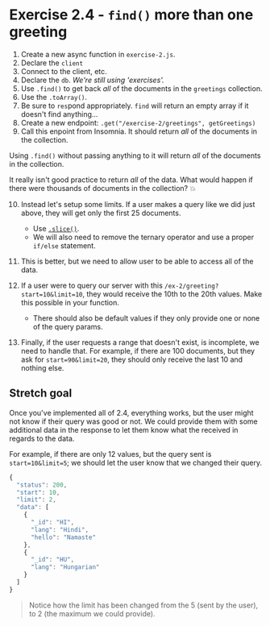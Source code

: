 # Exercise 2.4 - `find()` more than one greeting

1. Create a new async function in `exercise-2.js`.
2. Declare the `client`
3. Connect to the client, etc.
4. Declare the `db`. _We're still using 'exercises'._
5. Use `.find()` to get back _all_ of the documents in the `greetings` collection.
6. Use the `.toArray()`.
7. Be sure to `res`pond appropriately. `find` will return an empty array if it doesn't find anything...
8. Create a new endpoint: `.get("/exercise-2/greetings", getGreetings)`
9. Call this enpoint from Insomnia. It should return _all_ of the documents in the collection.

Using `.find()` without passing anything to it will return _all_ of the documents in the collection.

It really isn't good practice to return _all_ of the data. What would happen if there were thousands of documents in the collection? 💥

10. Instead let's setup some limits. If a user makes a query like we did just above, they will get only the first 25 documents.

    - Use [`.slice()`](https://www.w3schools.com/jsref/jsref_slice_array.asp).
    - We will also need to remove the ternary operator and use a proper `if/else` statement.

11. This is better, but we need to allow user to be able to access all of the data.
12. If a user were to query our server with this `/ex-2/greeting?start=10&limit=10`, they would receive the 10th to the 20th values. Make this possible in your function.
    - There should also be default values if they only provide one or none of the query params.

13. Finally, if the user requests a range that doesn't exist, is incomplete, we need to handle that. For example, if there are 100 documents, but they ask for `start=90&limit=20`, they should only receive the last 10 and nothing else.

## **Stretch goal**

Once you've implemented all of 2.4, everything works, but the user might not know if their query was good or not. We could provide them with some additional data in the response to let them know what the received in regards to the data.

For example, if there are only 12 values, but the query sent is `start=10&limit=5`; we should let the user know that we changed their query.

```js
{
  "status": 200,
  "start": 10,
  "limit": 2,
  "data": [
    {
      "_id": "HI",
      "lang": "Hindi",
      "hello": "Namaste"
    },
    {
      "_id": "HU",
      "lang": "Hungarian"
    }
  ]
}
```

> Notice how the limit has been changed from the 5 (sent by the user), to 2 (the maximum we could provide).